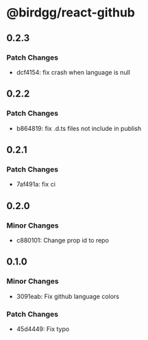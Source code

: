 # @birdgg/react-github

## 0.2.3

### Patch Changes

- dcf4154: fix crash when language is null

## 0.2.2

### Patch Changes

- b864819: fix .d.ts files not include in publish

## 0.2.1

### Patch Changes

- 7af491a: fix ci

## 0.2.0

### Minor Changes

- c880101: Change prop id to repo

## 0.1.0

### Minor Changes

- 3091eab: Fix github language colors

### Patch Changes

- 45d4449: Fix typo
